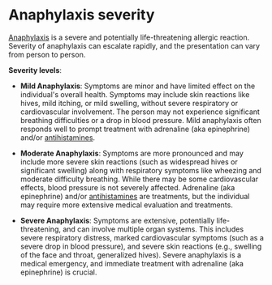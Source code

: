 <!--
source: gpt-3 + jph editing
tags: severities
-->

# Anaphylaxis severity

[Anaphylaxis](../anaphylaxis/) is a severe and potentially life-threatening allergic reaction. Severity of anaphylaxis can escalate rapidly, and the presentation can vary from person to person.

**Severity levels**:

* **Mild Anaphylaxis**: Symptoms are minor and have limited effect on the individual's overall health. Symptoms may include skin reactions like hives, mild itching, or mild swelling, without severe respiratory or cardiovascular involvement. The person may not experience significant breathing difficulties or a drop in blood pressure. Mild anaphylaxis often responds well to prompt treatment with adrenaline (aka epinephrine) and/or [antihistamines](../antihistamines/).

* **Moderate Anaphylaxis**: Symptoms are more pronounced and may include more severe skin reactions (such as widespread hives or significant swelling) along with respiratory symptoms like wheezing and moderate difficulty breathing. While there may be some cardiovascular effects, blood pressure is not severely affected. Adrenaline (aka epinephrine) and/or [antihistamines](../antihistamines/) are treatments, but the individual may require more extensive medical evaluation and treatments.

* **Severe Anaphylaxis**: Symptoms are extensive, potentially life-threatening, and can involve multiple organ systems. This includes severe respiratory distress, marked cardiovascular symptoms (such as a severe drop in blood pressure), and severe skin reactions (e.g., swelling of the face and throat, generalized hives). Severe anaphylaxis is a medical emergency, and immediate treatment with adrenaline (aka epinephrine) is crucial.
